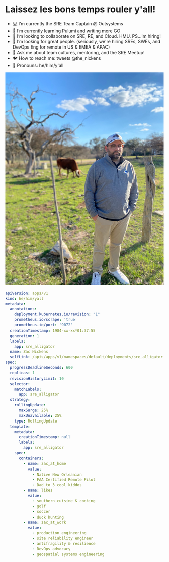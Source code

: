 # Laissez les bons temps rouler y'all! 

- :computer: I’m currently the SRE Team Captain @ Outsystems
- :school_satchel: I’m currently learning Pulumi and writing more GO
- :busts_in_silhouette: I’m looking to collaborate on SRE, RE, and Cloud. HMU. PS...Im hiring! 
- 🤔 I’m looking for great people. (seriously, we're hiring SREs, SWEs, and DevOps Eng for remote in US & EMEA & APAC)
- 💬 Ask me about team cultures, mentoring, and the SRE Meetup! 
- :bird: How to reach me: tweets @the_nickens
- :thought_balloon: Pronouns: he/him/y'all

![about zac](zac.jpeg)



```yaml
apiVersion: apps/v1
kind: he/him/yall
metadata:
  annotations:
    deployment.kubernetes.io/revision: "1"
    prometheus.io/scrape: 'true'
    prometheus.io/port: '9072'
  creationTimestamp: 1984-xx-xx*01:37:55
  generation: 1
  labels:
    app: sre_alligator
  name: Zac Nickens
  selfLink: /apis/apps/v1/namespaces/default/deployments/sre_alligator
spec:
  progressDeadlineSeconds: 600
  replicas: 1
  revisionHistoryLimit: 10
  selector:
    matchLabels:
      app: sre_alligator
  strategy:
    rollingUpdate:
      maxSurge: 25%
      maxUnavailable: 25%
    type: RollingUpdate
  template:
    metadata:
      creationTimestamp: null
      labels:
        app: sre_alligator
    spec:
      containers:
        - name: zac_at_home
          value: 
            - Native New Orleanian
            - FAA Certified Remote Pilot
            - Dad to 3 cool kiddos
        - name: likes
          value: 
            - southern cuisine & cooking
            - golf
            - soccer
            - duck hunting
        - name: zac_at_work
          value: 
            - production engineering
            - site reliability engineer
            - antifragility & resilience
            - DevOps advocacy
            - geospatial systems engineering
```



